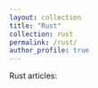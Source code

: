 ```yaml
---
layout: collection
title: "Rust"
collection: rust
permalink: /rust/
author_profile: true
---
```


Rust articles:
